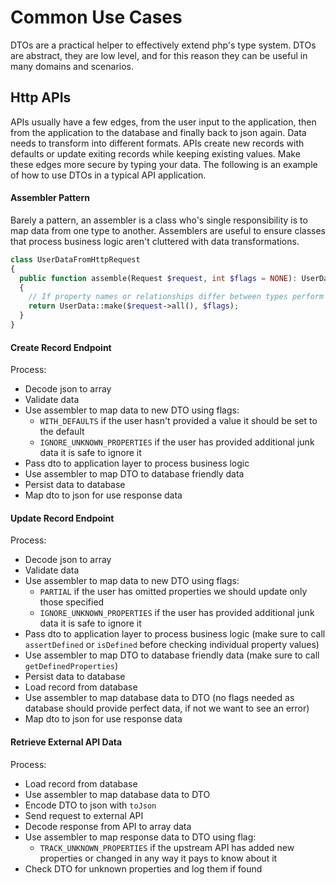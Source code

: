 # Common Use Cases

DTOs are a practical helper to effectively extend php's type system. DTOs are abstract, they are low level, and for this reason they can be useful in many domains and scenarios.

## Http APIs

APIs usually have a few edges, from the user input to the application, then from the application to the database and finally back to json again. Data needs to transform into different formats. APIs create new records with defaults or update exiting records while keeping existing values. Make these edges more secure by typing your data. The following is an example of how to use DTOs in a typical API application.

#### Assembler Pattern

Barely a pattern, an assembler is a class who's single responsibility is to map data from one type to another. Assemblers are useful to ensure classes that process business logic aren't cluttered with data transformations. 

```php
class UserDataFromHttpRequest
{
  public function assemble(Request $request, int $flags = NONE): UserData
  {
    // If property names or relationships differ between types perform mapping here
    return UserData::make($request->all(), $flags);
  }
}
```

#### Create Record Endpoint

Process:

 - Decode json to array
 - Validate data
 - Use assembler to map data to new DTO using flags: 
   - `WITH_DEFAULTS` if the user hasn't provided a value it should be set to the default
   - `IGNORE_UNKNOWN_PROPERTIES` if the user has provided additional junk data it is safe to ignore it
 - Pass dto to application layer to process business logic
 - Use assembler to map DTO to database friendly data
 - Persist data to database
 - Map dto to json for use response data

#### Update Record Endpoint

Process:

 - Decode json to array
 - Validate data
 - Use assembler to map data to new DTO using flags: 
   - `PARTIAL` if the user has omitted properties we should update only those specified
   - `IGNORE_UNKNOWN_PROPERTIES` if the user has provided additional junk data it is safe to ignore it
 - Pass dto to application layer to process business logic (make sure to call `assertDefined` or `isDefined` before checking individual property values)
 - Use assembler to map DTO to database friendly data (make sure to call `getDefinedProperties`)
 - Persist data to database
 - Load record from database
 - Use assembler to map database data to DTO (no flags needed as database should provide perfect data, if not we want to see an error)
 - Map dto to json for use response data

#### Retrieve External API Data

Process:

 - Load record from database
 - Use assembler to map database data to DTO
 - Encode DTO to json with `toJson`
 - Send request to external API
 - Decode response from API to array data
 - Use assembler to map response data to DTO using flag:
   - `TRACK_UNKNOWN_PROPERTIES` if the upstream API has added new properties or changed in any way it pays to know about it
 - Check DTO for unknown properties and log them if found

